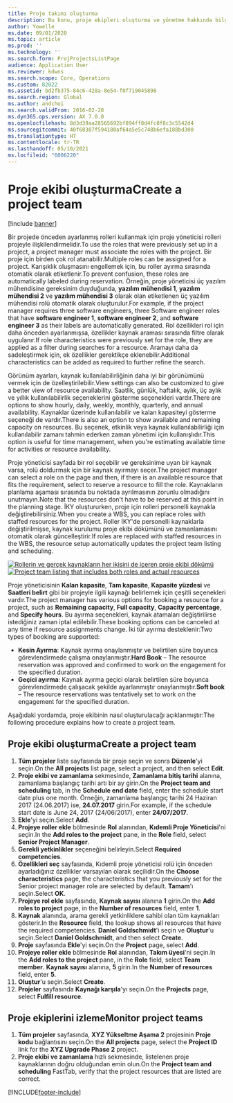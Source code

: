 ```yaml
---
title: Proje takımı oluşturma
description: Bu konu, proje ekipleri oluşturma ve yönetme hakkında bilgi sağlar.
author: Yowelle
ms.date: 09/01/2020
ms.topic: article
ms.prod: ''
ms.technology: ''
ms.search.form: ProjProjectsListPage
audience: Application User
ms.reviewer: kdwns
ms.search.scope: Core, Operations
ms.custom: 82022
ms.assetid: bd2fb375-84c6-428a-8e54-f0f719045898
ms.search.region: Global
ms.author: andchoi
ms.search.validFrom: 2016-02-28
ms.dyn365.ops.version: AX 7.0.0
ms.openlocfilehash: 8d3d39aa28565692bf894ff8d4fc8f8c3c5542d4
ms.sourcegitcommit: 40f68387f594180af64a5e5c748b6efa188bd300
ms.translationtype: HT
ms.contentlocale: tr-TR
ms.lasthandoff: 05/10/2021
ms.locfileid: "6006220"
---
```

# <a name="create-a-project-team"></a><span data-ttu-id="62758-103">Proje ekibi oluşturma</span><span class="sxs-lookup"><span data-stu-id="62758-103">Create a project team</span></span>

[!include [banner](../includes/banner.md)]

<span data-ttu-id="62758-104">Bir projede önceden ayarlanmış rolleri kullanmak için proje yöneticisi rolleri projeyle ilişkilendirmelidir.</span><span class="sxs-lookup"><span data-stu-id="62758-104">To use the roles that were previously set up in a project, a project manager must associate the roles with the project.</span></span> <span data-ttu-id="62758-105">Bir proje için birden çok rol atanabilir.</span><span class="sxs-lookup"><span data-stu-id="62758-105">Multiple roles can be assigned for a project.</span></span> <span data-ttu-id="62758-106">Karışıklık oluşmasını engellemek için, bu roller ayırma sırasında otomatik olarak etiketlenir.</span><span class="sxs-lookup"><span data-stu-id="62758-106">To prevent confusion, these roles are automatically labeled during reservation.</span></span> <span data-ttu-id="62758-107">Örneğin, proje yöneticisi üç yazılım mühendisine gereksinim duyduğunda, **yazılım mühendisi 1**, **yazılım mühendisi 2** ve **yazılım mühendisi 3** olarak olan etiketlenen üç yazılım mühendisi rolü otomatik olarak oluşturulur.</span><span class="sxs-lookup"><span data-stu-id="62758-107">For example, if the project manager requires three software engineers, three Software engineer roles that have **software engineer 1**, **software engineer 2**, and **software engineer 3** as their labels are automatically generated.</span></span> <span data-ttu-id="62758-108">Rol özellikleri rol için daha önceden ayarlanmışsa, özellikler kaynak araması sırasında filtre olarak uygulanır.</span><span class="sxs-lookup"><span data-stu-id="62758-108">If role characteristics were previously set for the role, they are applied as a filter during searches for a resource.</span></span> <span data-ttu-id="62758-109">Aramayı daha da sadeleştirmek için, ek özellikler gerektikçe eklenebilir.</span><span class="sxs-lookup"><span data-stu-id="62758-109">Additional characteristics can be added as required to further refine the search.</span></span>

<span data-ttu-id="62758-110">Görünüm ayarları, kaynak kullanılabilirliğinin daha iyi bir görünümünü vermek için de özelleştirilebilir.</span><span class="sxs-lookup"><span data-stu-id="62758-110">View settings can also be customized to give a better view of resource availability.</span></span> <span data-ttu-id="62758-111">Saatlik, günlük, haftalık, aylık, üç aylık ve yıllık kullanılabilirlik seçeneklerini gösterme seçenekleri vardır.</span><span class="sxs-lookup"><span data-stu-id="62758-111">There are options to show hourly, daily, weekly, monthly, quarterly, and annual availability.</span></span> <span data-ttu-id="62758-112">Kaynaklar üzerinde kullanılabilir ve kalan kapasiteyi gösterme seçeneği de vardır.</span><span class="sxs-lookup"><span data-stu-id="62758-112">There is also an option to show available and remaining capacity on resources.</span></span> <span data-ttu-id="62758-113">Bu seçenek, etkinlik veya kaynak kullanılabilirliği için kullanılabilir zamanı tahmin ederken zaman yönetimi için kullanışlıdır.</span><span class="sxs-lookup"><span data-stu-id="62758-113">This option is useful for time management, when you're estimating available time for activities or resource availability.</span></span>

<span data-ttu-id="62758-114">Proje yöneticisi sayfada bir rol seçebilir ve gereksinime uyan bir kaynak varsa, rolü doldurmak için bir kaynak ayırmayı seçer.</span><span class="sxs-lookup"><span data-stu-id="62758-114">The project manager can select a role on the page and then, if there is an available resource that fits the requirement, select to reserve a resource to fill the role.</span></span> <span data-ttu-id="62758-115">Kaynakların planlama aşaması sırasında bu noktada ayrılmasının zorunlu olmadığını unutmayın.</span><span class="sxs-lookup"><span data-stu-id="62758-115">Note that the resources don't have to be reserved at this point in the planning stage.</span></span> <span data-ttu-id="62758-116">İKY oluştururken, proje için rolleri personelli kaynakla değiştirebilirsiniz.</span><span class="sxs-lookup"><span data-stu-id="62758-116">When you create a WBS, you can replace roles with staffed resources for the project.</span></span> <span data-ttu-id="62758-117">Roller İKY'de personelli kaynaklarla değiştirilmişse, kaynak kurulumu proje ekibi dökümünü ve zamanlamasını otomatik olarak güncelleştirir.</span><span class="sxs-lookup"><span data-stu-id="62758-117">If roles are replaced with staffed resources in the WBS, the resource setup automatically updates the project team listing and scheduling.</span></span>

<span data-ttu-id="62758-118">[![Rollerin ve gerçek kaynakların her ikisini de içeren proje ekibi dökümü](./media/projectresourcing03-1024x368.jpg)](./media/projectresourcing03.jpg)</span><span class="sxs-lookup"><span data-stu-id="62758-118">[![Project team listing that includes both roles and actual resources](./media/projectresourcing03-1024x368.jpg)](./media/projectresourcing03.jpg)</span></span> 

<span data-ttu-id="62758-119">Proje yöneticisinin **Kalan kapasite**, **Tam kapasite**, **Kapasite yüzdesi** ve **Saatleri belirt** gibi bir projeyle ilgili kaynağı belirlemek için çeşitli seçenekleri vardır.</span><span class="sxs-lookup"><span data-stu-id="62758-119">The project manager has various options for booking a resource for a project, such as **Remaining capacity**, **Full capacity**, **Capacity percentage**, and **Specify hours**.</span></span> <span data-ttu-id="62758-120">Bu ayırma seçenekleri, kaynak atamaları değiştirilirse istediğiniz zaman iptal edilebilir.</span><span class="sxs-lookup"><span data-stu-id="62758-120">These booking options can be canceled at any time if resource assignments change.</span></span> <span data-ttu-id="62758-121">İki tür ayırma desteklenir:</span><span class="sxs-lookup"><span data-stu-id="62758-121">Two types of booking are supported:</span></span>

- <span data-ttu-id="62758-122">**Kesin Ayırma**: Kaynak ayırma onaylanmıştır ve belirtilen süre boyunca görevlendirmede çalışma onaylanmıştır.</span><span class="sxs-lookup"><span data-stu-id="62758-122">**Hard Book** – The resource reservation was approved and confirmed to work on the engagement for the specified duration.</span></span>
- <span data-ttu-id="62758-123">**Geçici ayırma**: Kaynak ayırma geçici olarak belirtilen süre boyunca görevlendirmede çalışacak şekilde ayarlanmıştır onaylanmıştır.</span><span class="sxs-lookup"><span data-stu-id="62758-123">**Soft book** – The resource reservations was tentatively set to work on the engagement for the specified duration.</span></span>

<span data-ttu-id="62758-124">Aşağıdaki yordamda, proje ekibinin nasıl oluşturulacağı açıklanmıştır:</span><span class="sxs-lookup"><span data-stu-id="62758-124">The following procedure explains how to create a project team.</span></span>

## <a name="create-a-project-team"></a><span data-ttu-id="62758-125">Proje ekibi oluşturma</span><span class="sxs-lookup"><span data-stu-id="62758-125">Create a project team</span></span>

1. <span data-ttu-id="62758-126">**Tüm projeler** liste sayfasında bir proje seçin ve sonra **Düzenle**'yi seçin.</span><span class="sxs-lookup"><span data-stu-id="62758-126">On the **All projects** list page, select a project, and then select **Edit**.</span></span>
2. <span data-ttu-id="62758-127">**Proje ekibi ve zamanlama** sekmesinde, **Zamanlama bitiş tarihi** alanına, zamanlama başlangıç tarihi artı bir ay girin.</span><span class="sxs-lookup"><span data-stu-id="62758-127">On the **Project team and scheduling** tab, in the **Schedule end date** field, enter the schedule start date plus one month.</span></span> <span data-ttu-id="62758-128">Örneğin, zamanlama başlangıç tarihi 24 Haziran 2017 (24.06.2017) ise, **24.07.2017** girin.</span><span class="sxs-lookup"><span data-stu-id="62758-128">For example, if the schedule start date is June 24, 2017 (24/06/2017), enter **24/07/2017**.</span></span>
3. <span data-ttu-id="62758-129">**Ekle**'yi seçin.</span><span class="sxs-lookup"><span data-stu-id="62758-129">Select **Add**.</span></span>
4. <span data-ttu-id="62758-130">**Projeye roller ekle** bölmesinde **Rol** alanından, **Kıdemli Proje Yöneticisi**'ni seçin.</span><span class="sxs-lookup"><span data-stu-id="62758-130">In the **Add roles to the project** pane, in the **Role** field, select **Senior Project Manager**.</span></span>
5. <span data-ttu-id="62758-131">**Gerekli yetkinlikler** seçeneğini belirleyin.</span><span class="sxs-lookup"><span data-stu-id="62758-131">Select **Required competencies**.</span></span>
6. <span data-ttu-id="62758-132">**Özellikleri seç** sayfasında, Kıdemli proje yöneticisi rolü için önceden ayarladığınız özellikler varsayılan olarak seçilidir.</span><span class="sxs-lookup"><span data-stu-id="62758-132">On the **Choose characteristics** page, the characteristics that you previously set for the Senior project manager role are selected by default.</span></span> <span data-ttu-id="62758-133">**Tamam**'ı seçin.</span><span class="sxs-lookup"><span data-stu-id="62758-133">Select **OK**.</span></span>
7. <span data-ttu-id="62758-134">**Projeye rol ekle** sayfasında, **Kaynak sayısı** alanına **1** girin.</span><span class="sxs-lookup"><span data-stu-id="62758-134">On the **Add roles to project** page, in the **Number of resources** field, enter **1**.</span></span>
8. <span data-ttu-id="62758-135">**Kaynak** alanında, arama gerekli yetkinliklere sahibi olan tüm kaynakları gösterir.</span><span class="sxs-lookup"><span data-stu-id="62758-135">In the **Resource** field, the lookup shows all resources that have the required competencies.</span></span> <span data-ttu-id="62758-136">**Daniel Goldschmidt**'i seçin ve **Oluştur**'u seçin.</span><span class="sxs-lookup"><span data-stu-id="62758-136">Select **Daniel Goldschmidt**, and then select **Create**.</span></span>
9. <span data-ttu-id="62758-137">**Proje** sayfasında **Ekle**'yi seçin.</span><span class="sxs-lookup"><span data-stu-id="62758-137">On the **Project** page, select **Add**.</span></span>
10. <span data-ttu-id="62758-138">**Projeye roller ekle** bölmesinde **Rol** alanından, **Takım üyesi**'ni seçin.</span><span class="sxs-lookup"><span data-stu-id="62758-138">In the **Add roles to the project** pane, in the **Role** field, select **Team member**.</span></span> <span data-ttu-id="62758-139">**Kaynak sayısı** alanına, **5** girin.</span><span class="sxs-lookup"><span data-stu-id="62758-139">In the **Number of resources** field, enter **5**.</span></span>
11. <span data-ttu-id="62758-140">**Oluştur**'u seçin.</span><span class="sxs-lookup"><span data-stu-id="62758-140">Select **Create**.</span></span>
12. <span data-ttu-id="62758-141">**Projeler** sayfasında **Kaynağı karşıla**'yı seçin.</span><span class="sxs-lookup"><span data-stu-id="62758-141">On the **Projects** page, select **Fulfill resource**.</span></span>

## <a name="monitor-project-teams"></a><span data-ttu-id="62758-142">Proje ekiplerini izleme</span><span class="sxs-lookup"><span data-stu-id="62758-142">Monitor project teams</span></span>
1. <span data-ttu-id="62758-143">**Tüm projeler** sayfasında, **XYZ Yükseltme Aşama 2** projesinin **Proje kodu** bağlantısını seçin.</span><span class="sxs-lookup"><span data-stu-id="62758-143">On the **All projects** page, select the **Project ID** link for the **XYZ Upgrade Phase 2** project.</span></span>
2. <span data-ttu-id="62758-144">**Proje ekibi ve zamanlama** hızlı sekmesinde, listelenen proje kaynaklarının doğru olduğundan emin olun.</span><span class="sxs-lookup"><span data-stu-id="62758-144">On the **Project team and scheduling** FastTab, verify that the project resources that are listed are correct.</span></span>


[!INCLUDE[footer-include](../includes/footer-banner.md)]